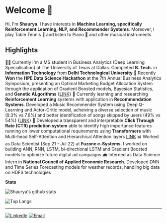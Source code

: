 # Welcome 👋

Hi, I'm <b>Shaurya</b>. I have interests in <b>Machine Learning, specifically Reinforcement Learning, NLP, and Recommender Systems</b>. Moreover, I play Table Tennis 🏓 and listen to Piano 🎹 and other musical instruments.

## Highlights
👨‍🎓 Currently I'm a MS student in Business Analytics (Deep Learning Specialisation) at The University of Texas at Dallas. Completed **B. Tech.** in **Information Technology** from **Delhi Technological University**
🥇 Recently **Won** the **HPE Data Science Hackathon** at the 7th Annual Business Analytics Symposium, presenting an Optimal Marketing Budget Allocation System through the application of Gradient Boosted models, Bayesian Statistics, and **Genetic ALgorithms** {[LINK](https://jindal.utdallas.edu/news/jindal-school-takes-first-place-in-two-recent-competitions/#content2)}
🤖 Currently learning and researching **Reinforcement Learning** systems with application in **Recommendation Systems**. Developed a Music Recommender System using Deep Q-Learning and Actor-Critic model, acheiving a diverse selection of music (9.3% vs 7.6%) and better identification of songs skipped by users (49% vs 54%) {[LINK](https://github.com/shauryat1298/Deep-Reinforcement-Learning-for-Music-Recommendation)}
📢 Developed a transparent and interpretable **Click Through Rate (CTR) prediction system** able to identify high importance features running on lower computational requirements using **Transformers** with Multi-head Self-Attention and Hierarchical Attention layers [LINK](https://github.com/shauryat1298/CTR-Prediction-using-Attention-Transformers)
📊 Worked as Data Scientist (Sep 21 - Jul 22) at **Fuzone e-Systems**. I worked on building ANN, RNN, LSTM, bi-directional LSTM and Gradient Boosted models to optimize future digital ad campaigns
🌧 Interned as Data Science Intern in **National Council of Applied Economic Research**. Developed DNN and Time Series Forecasting models for weather records, handling big data on HDFS technologies 

**Stats**

![Shaurya's github stats](https://github-readme-stats.vercel.app/api?username=shauryat1298&show_icons=true&theme=dark)

![Top Langs](https://github-readme-stats.vercel.app/api/top-langs/?username=shauryat1298&layout=compact&theme=dark)



---

<a href="https://www.linkedin.com/in/shauryat2312/" target="_blank"><img src="https://img.shields.io/badge/LinkedIn-0077B5?style=for-the-badge&logo=linkedin&logoColor=white" alt="LinkedIn"></a>
<a href="mailto:shauryat1298@gmail.com" target="_blank"><img src="https://img.shields.io/badge/Gmail-D14836?style=for-the-badge&logo=gmail&logoColor=white" alt="Email"></a>
